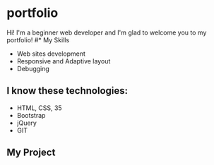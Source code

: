 # portfolio
Hi! I'm a beginner web developer and I'm glad to welcome you to my portfolio!
#* My Skills
* Web sites development
* Responsive and Adaptive layout
* Debugging
## I know these technologies:
* HTML, CSS, 35
* Bootstrap
* jQuery
* GIT
## My Project
